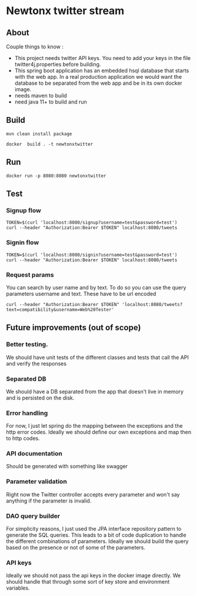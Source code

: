 # Newtonx twitter stream


## About 

Couple things to know : 
- This project needs twitter API keys. You need to add your keys in the file twitter4j.properties before building.
- This spring boot application has an embedded hsql database that starts with the web app. In a real production application we would want the database to be separated from the web app and be in its own docker image.
- needs maven to build
- need java 11+ to build and run

## Build

```
mvn clean install package
```

```
docker  build . -t newtonxtwitter
```
 
## Run

```
docker run -p 8080:8080 newtonxtwitter
```

## Test

### Signup flow

```
TOKEN=$(curl 'localhost:8080/signup?username=test&password=test')
curl --header "Authorization:Bearer $TOKEN" localhost:8080/tweets
```

### Signin flow

```
TOKEN=$(curl 'localhost:8080/signin?username=test&password=test')
curl --header "Authorization:Bearer $TOKEN" localhost:8080/tweets
```

### Request params
You can search by user name and by text. To do so you can use the query parameters username and text. These have to be url encoded

```
curl --header "Authorization:Bearer $TOKEN" 'localhost:8080/tweets?text=compatibility&username=Web%20Tester'
```

## Future improvements (out of scope)

### Better testing. 
We should have unit tests of the different classes and tests that call the API and verify the responses

### Separated DB
We should have a DB separated from the app that doesn't live in memory and is persisted on the disk.

### Error handling
For now, I just let spring do the mapping between the exceptions and the http error codes. Ideally we should define our own exceptions and map then to http codes. 

### API documentation
Should be generated with something like swagger

### Parameter validation
Right now the Twitter controller accepts every parameter and won't say anything if the parameter is invalid.

### DAO query builder
For simplicity reasons, I just used the JPA interface repository pattern to generate the SQL queries. This leads to a bit of code duplication to handle the different combinations of parameters. Ideally we should build the query based on the presence or not of some of the parameters.

### API keys
Ideally we should not pass the api keys in the docker image directly. We should handle that through some sort of key store and environment variables.


 
 

